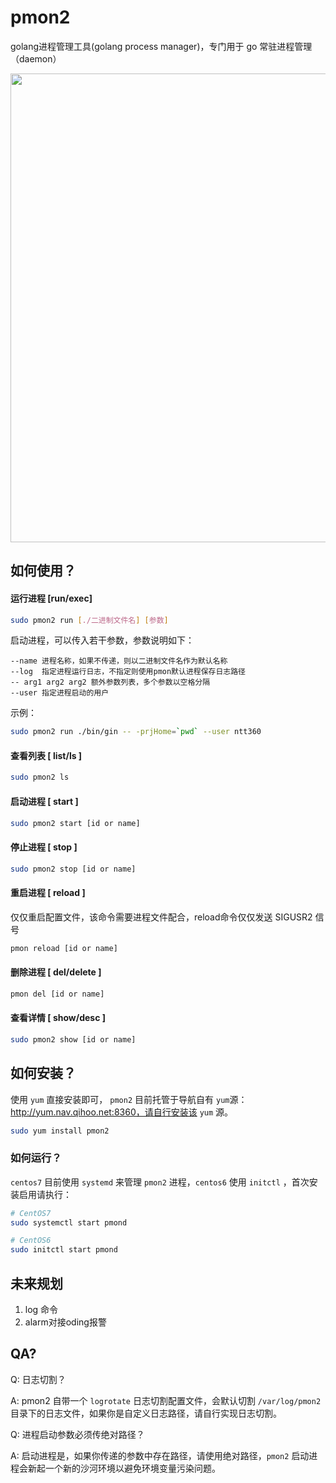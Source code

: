 # pmon2
golang进程管理工具(golang process manager)，专门用于 go 常驻进程管理 （daemon）

<img src="http://p0.qhimg.com/t017d6cbb68aed4b693.png" style="width:750px" />

## 如何使用？

#### 运行进程 [run/exec]

```bash
sudo pmon2 run [./二进制文件名] [参数]
```
启动进程，可以传入若干参数，参数说明如下：

```shell
--name 进程名称，如果不传递，则以二进制文件名作为默认名称
--log  指定进程运行日志，不指定则使用pmon默认进程保存日志路径
-- arg1 arg2 arg2 额外参数列表，多个参数以空格分隔
--user 指定进程启动的用户
```

示例：

```bash
sudo pmon2 run ./bin/gin -- -prjHome=`pwd` --user ntt360
```

#### 查看列表  [ list/ls ]

```bash
sudo pmon2 ls
```

#### 启动进程  [ start ]

```bash
sudo pmon2 start [id or name]
```

#### 停止进程  [ stop ]

```bash
sudo pmon2 stop [id or name]
```

#### 重启进程 [ reload ]

仅仅重启配置文件，该命令需要进程文件配合，reload命令仅仅发送 SIGUSR2 信号

```bash
pmon reload [id or name]
```

#### 删除进程  [ del/delete ]

```bash
pmon del [id or name]
```

#### 查看详情  [ show/desc ]

```bash
sudo pmon2 show [id or name]
```

## 如何安装？

使用 `yum` 直接安装即可， `pmon2` 目前托管于导航自有 `yum`源：http://yum.nav.qihoo.net:8360，请自行安装该 `yum` 源。

```bash
sudo yum install pmon2
```

### 如何运行？

`centos7` 目前使用 `systemd` 来管理 `pmon2` 进程，`centos6` 使用 `initctl` ，首次安装启用请执行：

```bash
# CentOS7
sudo systemctl start pmond

# CentOS6
sudo initctl start pmond
```

## 未来规划

1. log 命令
2. alarm对接oding报警

## QA?

Q: 日志切割？

A: pmon2 自带一个 `logrotate` 日志切割配置文件，会默认切割 `/var/log/pmon2` 目录下的日志文件，如果你是自定义日志路径，请自行实现日志切割。



Q: 进程启动参数必须传绝对路径？

A: 启动进程是，如果你传递的参数中存在路径，请使用绝对路径，`pmon2` 启动进程会新起一个新的沙河环境以避免环境变量污染问题。

